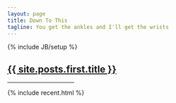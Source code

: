 ```yaml
---
layout: page
title: Down To This
tagline: You get the ankles and I'll get the wrists
---
```

{% include JB/setup %}

<a href="{{ BASE_PATH }}{{ site.posts.first.url }}"><h2>{{ site.posts.first.title }}</h2></a>


<hr width="30%">
{% include recent.html %}